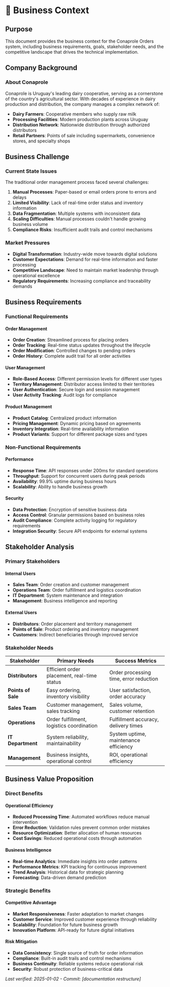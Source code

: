 # 🏢 Business Context

## Purpose

This document provides the business context for the Conaprole Orders system, including business requirements, goals, stakeholder needs, and the competitive landscape that drives the technical implementation.

## Company Background

### About Conaprole

Conaprole is Uruguay's leading dairy cooperative, serving as a cornerstone of the country's agricultural sector. With decades of experience in dairy production and distribution, the company manages a complex network of:

- **Dairy Farmers**: Cooperative members who supply raw milk
- **Processing Facilities**: Modern production plants across Uruguay
- **Distribution Network**: Nationwide distribution through authorized distributors
- **Retail Partners**: Points of sale including supermarkets, convenience stores, and specialty shops

## Business Challenge

### Current State Issues

The traditional order management process faced several challenges:

1. **Manual Processes**: Paper-based or email orders prone to errors and delays
2. **Limited Visibility**: Lack of real-time order status and inventory information
3. **Data Fragmentation**: Multiple systems with inconsistent data
4. **Scaling Difficulties**: Manual processes couldn't handle growing business volume
5. **Compliance Risks**: Insufficient audit trails and control mechanisms

### Market Pressures

- **Digital Transformation**: Industry-wide move towards digital solutions
- **Customer Expectations**: Demand for real-time information and faster processing
- **Competitive Landscape**: Need to maintain market leadership through operational excellence
- **Regulatory Requirements**: Increasing compliance and traceability demands

## Business Requirements

### Functional Requirements

#### Order Management
- **Order Creation**: Streamlined process for placing orders
- **Order Tracking**: Real-time status updates throughout the lifecycle
- **Order Modification**: Controlled changes to pending orders
- **Order History**: Complete audit trail for all order activities

#### User Management
- **Role-Based Access**: Different permission levels for different user types
- **Territory Management**: Distributor access limited to their territories
- **User Authentication**: Secure login and session management
- **User Activity Tracking**: Audit logs for compliance

#### Product Management
- **Product Catalog**: Centralized product information
- **Pricing Management**: Dynamic pricing based on agreements
- **Inventory Integration**: Real-time availability information
- **Product Variants**: Support for different package sizes and types

### Non-Functional Requirements

#### Performance
- **Response Time**: API responses under 200ms for standard operations
- **Throughput**: Support for concurrent users during peak periods
- **Availability**: 99.9% uptime during business hours
- **Scalability**: Ability to handle business growth

#### Security
- **Data Protection**: Encryption of sensitive business data
- **Access Control**: Granular permissions based on business roles
- **Audit Compliance**: Complete activity logging for regulatory requirements
- **Integration Security**: Secure API endpoints for external systems

## Stakeholder Analysis

### Primary Stakeholders

#### Internal Users
- **Sales Team**: Order creation and customer management
- **Operations Team**: Order fulfillment and logistics coordination
- **IT Department**: System maintenance and integration
- **Management**: Business intelligence and reporting

#### External Users
- **Distributors**: Order placement and territory management
- **Points of Sale**: Product ordering and inventory management
- **Customers**: Indirect beneficiaries through improved service

### Stakeholder Needs

| Stakeholder | Primary Needs | Success Metrics |
|-------------|---------------|-----------------|
| **Distributors** | Efficient order placement, real-time status | Order processing time, error reduction |
| **Points of Sale** | Easy ordering, inventory visibility | User satisfaction, order accuracy |
| **Sales Team** | Customer management, sales tracking | Sales volume, customer retention |
| **Operations** | Order fulfillment, logistics coordination | Fulfillment accuracy, delivery times |
| **IT Department** | System reliability, maintainability | System uptime, maintenance efficiency |
| **Management** | Business insights, operational control | ROI, operational efficiency |

## Business Value Proposition

### Direct Benefits

#### Operational Efficiency
- **Reduced Processing Time**: Automated workflows reduce manual intervention
- **Error Reduction**: Validation rules prevent common order mistakes
- **Resource Optimization**: Better allocation of human resources
- **Cost Savings**: Reduced operational costs through automation

#### Business Intelligence
- **Real-time Analytics**: Immediate insights into order patterns
- **Performance Metrics**: KPI tracking for continuous improvement
- **Trend Analysis**: Historical data for strategic planning
- **Forecasting**: Data-driven demand prediction

### Strategic Benefits

#### Competitive Advantage
- **Market Responsiveness**: Faster adaptation to market changes
- **Customer Service**: Improved customer experience through reliability
- **Scalability**: Foundation for future business growth
- **Innovation Platform**: API-ready for future digital initiatives

#### Risk Mitigation
- **Data Consistency**: Single source of truth for order information
- **Compliance**: Built-in audit trails and control mechanisms
- **Business Continuity**: Reliable systems reduce operational risk
- **Security**: Robust protection of business-critical data



*Last verified: 2025-01-02 - Commit: [documentation restructure]*
